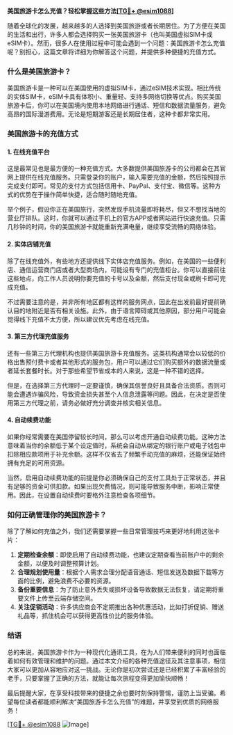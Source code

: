 **美国旅游卡怎么充值？轻松掌握这些方法[[TG💪+ @esim1088](https://t.me/s/esim1088)]**

随着全球化的发展，越来越多的人选择到美国旅游或者长期居住。为了方便在美国的生活和出行，许多人都会选择购买一张美国旅游卡（也叫美国虚拟SIM卡或eSIM卡）。然而，很多人在使用过程中可能会遇到一个问题：美国旅游卡怎么充值呢？别担心，这篇文章将详细为你解答这个问题，并提供多种便捷的充值方式。

### 什么是美国旅游卡？

美国旅游卡是一种可以在美国使用的虚拟SIM卡，通过eSIM技术实现。相比传统的实体SIM卡，eSIM卡具有体积小、重量轻、支持多网络切换等优点。购买美国旅游卡后，你可以在美国境内使用本地网络进行通话、短信和数据流量服务，避免高昂的国际漫游费用。无论是短期游客还是长期居住者，这种卡都非常实用。

### 美国旅游卡的充值方式

#### 1. 在线充值平台

这是最常见也是最方便的一种充值方式。大多数提供美国旅游卡的公司都会在其官网上提供在线充值服务。只需登录你的账户，输入需要充值的金额，然后按照提示完成支付即可。常见的支付方式包括信用卡、PayPal、支付宝、微信等。这种方式的优势在于操作简单快捷，适合随时随地充值。

举个例子，假设你正在美国旅行，突然发现手机流量即将耗尽，但又不想找当地的营业厅排队。这时，你就可以通过手机上的官方APP或者网站进行快速充值。只需几秒钟的时间，你的美国旅游卡就能重新充满电量，继续享受流畅的网络体验。

#### 2. 实体店铺充值

除了在线充值外，有些地方还提供线下实体店充值服务。例如，在美国的一些便利店、通信运营商门店或者大型商场内，可能设有专门的充值柜台。你可以直接前往这些地点，向工作人员说明你要充值的卡号以及金额，然后支付现金或刷卡即可完成充值。

不过需要注意的是，并非所有地区都有这样的服务网点，因此在出发前最好提前确认目的地附近是否有相关设施。此外，由于语言障碍或其他原因，部分用户可能会觉得线下充值不太方便，所以建议优先考虑在线充值。

#### 3. 第三方代理充值服务

还有一些第三方代理机构也提供美国旅游卡充值服务。这类机构通常会以较低的价格出售预付费卡或者其他形式的服务包，用户可以通过它们购买额外的数据流量或者延长套餐时长。对于那些希望节省成本的人来说，这是一种不错的选择。

但是，在选择第三方代理时一定要谨慎，确保其信誉良好且具备合法资质。否则可能会遭遇诈骗风险，导致资金损失甚至个人信息泄露等问题。因此，在决定是否使用第三方代理之前，请务必做好充分调查并核实相关信息。

#### 4. 自动续费功能

如果你经常需要在美国停留较长时间，那么可以考虑开通自动续费功能。这种方法意味着当你的余额低于某个设定值时，系统会自动从绑定的银行账户或电子钱包中扣除相应款项用于补充余额。这样不仅省去了频繁手动充值的麻烦，还能保证始终拥有充足的可用资源。

当然，启用自动续费功能的前提是你必须确保自己的支付工具处于正常状态，并且有足够的资金可供扣款。如果出现欠费情况，则可能导致服务中断，影响正常使用。因此，在设置自动续费时要格外注意检查各项细节。

### 如何正确管理你的美国旅游卡？

除了了解如何充值之外，我们还需要掌握一些日常管理技巧来更好地利用这张卡片：

1. **定期检查余额**：即使启用了自动续费功能，也建议定期查看当前账户中的剩余金额，以便及时调整预算计划。
2. **合理规划使用量**：根据个人需求合理分配语音通话、短信发送及数据下载等方面的比例，避免浪费不必要的资源。
3. **备份重要信息**：为了防止意外丢失或损坏设备导致数据无法恢复，请定期将重要文件上传至云端存储空间。
4. **关注促销活动**：许多供应商会不定期推出各种优惠活动，比如打折促销、赠送礼品等，抓住机会可以获得更高性价比的服务体验。

### 结语

总的来说，美国旅游卡作为一种现代化通讯工具，在为人们带来便利的同时也面临着如何有效管理和维护的问题。通过本文介绍的各种充值途径及其注意事项，相信大家可以更加从容地应对这一挑战。无论你是初次尝试还是已经积累了丰富经验的老手，只要掌握了正确的方法，就能让每次旅程变得更加愉快顺畅！

最后提醒大家，在享受科技带来的便捷之余也要时刻保持警惕，谨防上当受骗。希望每位读者都能顺利解决“美国旅游卡怎么充值”的难题，并享受到优质的网络服务！

[[TG💪+ @esim1088](https://t.me/s/esim1088) ![Image](https://i.postimg.cc/4NQfJmqS/Snipaste-2025-05-13-00-14-12.png)]